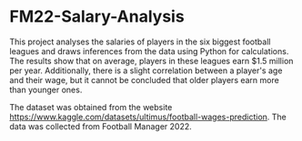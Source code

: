 # FM22-Salary-Analysis

This project analyses the salaries of players in the six biggest football leagues and draws inferences from the data using Python for calculations. The results
show that on average, players in these leagues earn $1.5 million per year.
Additionally, there is a slight correlation between a player's age and their wage, but it cannot be concluded that older players earn more than younger ones.

The dataset was obtained from the website https://www.kaggle.com/datasets/ultimus/football-wages-prediction. The data was collected from Football Manager 2022.
